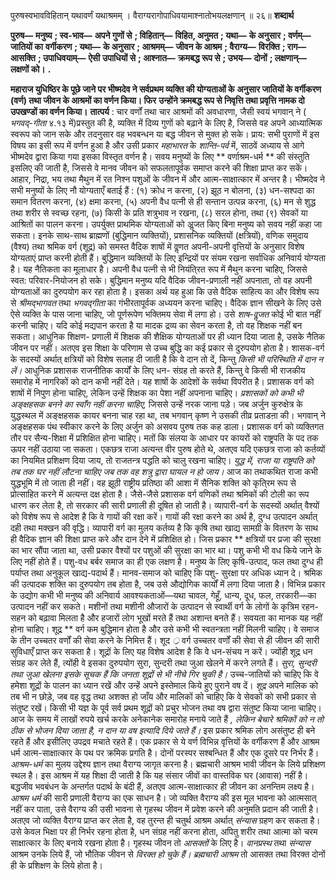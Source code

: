  

पुरुषस्वभावविहितान् यथावर्णं यथाश्रमम् । वैराग्यरागोपाधिवयामाश्नातोभयलक्षणान् ॥ २६॥ **शब्दार्थ** 

**पुरुष—** **मनुष्य** **; स्व-भाव—** **अपने गुणों से** **; विहितान्—** **विहित, अनुमत** **; यथा—** **के अनुसार** **; वर्णम्—** **जातियों का** **वर्गीकरण** **; यथा—** **के अनुसार** **; आश्रमम्—** **जीवन के आश्रम** **; वैराग्य—** **विरक्ति** **; राग—** **आसक्ति** **; उपाधिवयाम्—** **ऐसी** **उपाधियों से** **; आश्नात—** **क्रमबद्ध रूप से** **; उभय—** **दोनों** **; लक्षणान्—** **लक्षणों को।** **.** 

**महाराज युधिष्ठिर के पूछे जाने पर भीष्मदेव ने सर्वप्रथम व्यक्ति की योग्यताओं के** **अनुसार जातियों के वर्गीकरण (वर्ण) तथा जीवन के आश्रमों का वर्णन किया। फिर** **उन्होंने क्रमबद्ध रूप से निवृत्ति तथा प्रवृत्ति नामक दो उपखण्डों का वर्णन किया।** **तात्पर्य** : चार वर्णों तथा चार आश्रमों की अवधारणा, जैसी स्वयं भगवान् ने ( *भगवद्-गीता* ४.१३ में)प्रस्तुत की है, व्यक्ति में दिव्य गुणों को बढ़ाने के लिए है, जिससे वह अपने आध्यात्मिक स्वरूप को जान सके और तदनुसार वह भवबन्धन या बद्ध जीवन से मुक्त हो सके। प्राय: सभी पुराणों में इस विषय का इसी रूप में वर्णन हुआ है और उसी प्रकार *महाभारत* के *शान्ति-पर्व* में, साठवें अध्याय से आगे भीष्मदेव द्वारा किया गया इसका विस्तृत वर्णन है। सवय मनुष्यों के लिए ** वर्णाश्रम-धर्म ** की संस्तुति इसलिए की जाती है, जिससे वे मानव जीवन को सफलतापूर्वक समाप्त करने की शिक्षा प्राप्त कर सकें। आहार, निद्रा, भय तथा मैथुन में रत निश्न पशुओं के जीवन में और आत्म-साक्षात्कार में अन्तर है। भीष्मदेव ने सभी मनुष्यों के लिए नौ योग्यताएँ बताई हैं : (१) क्रोध न करना, (२) झूठ न बोलना, (३) धन-सश्पदा का समान वितरण करना, (४) क्षमा करना, (५) अपनी वैध पत्नी से ही सन्तान उत्पन्न करना, (६) मन से शुद्ध तथा शरीर से स्वच्छ रहना, (७) किसी के प्रति शत्रुभाव न रखना, (८) सरल होना, तथा (९) सेवकों या आश्रितों का पालन करना। उपर्युक्त प्राथमिक योग्यताओं को अॢजत किए बिना मनुष्य को सवय नहीं कहा जा सकता। इनके साथ-साथ ब्राह्मणों (बुद्धिमान व्यक्तियों), प्रशासनिक व्यक्तियों (क्षत्रियों), वणिक समुदाय (वैश्य) तथा श्रमिक वर्ग (शूद्र) को समस्त वैदिक शाषों में वॢणत अपनी-अपनी वृत्तियों के अनुसार विशेष योग्यताएं प्राप्त करनी होती हैं। बुद्धिमान व्यक्तियों के लिए इन्द्रियों पर संयम रखना सर्वाधिक अनिवार्य योग्यता है। यह नैतिकता का मूलाधार है। अपनी वैध पत्नी से भी नियंति्रत रूप में मैथुन करना चाहिए, जिससे स्वत: परिवार-नियोजन हो सके। बुद्धिमान मनुष्य यदि वैदिक जीवन-प्रणाली नहीं अपनाता, तो वह अपनी योग्यताओं का दुरुपयोग कर रहा होता है। इसका अर्थ यह हुआ कि उसे वैदिक साहित्य का और विशेष रूप से *श्रीमद्भागवत* तथा *भगवद्गीता* का गंभीरतापूर्वक अध्ययन करना चाहिए। वैदिक ज्ञान सीखने के लिए उसे ऐसे व्यक्ति के पास जाना चाहिए, जो पूर्णरूपेण भक्तिमय सेवा में लगा हो। उसे *शाष-वॢजत* कोई भी बात नहीं करनी चाहिए। यदि कोई मद्यपान करता है या मादक द्रव्य का सेवन करता है, तो वह शिक्षक नहीं बन सकता। आधुनिक शिक्षण- प्रणाली में शिक्षक की शैक्षिक योग्यताओं पर ही ध्यान दिया जाता है, उसके नैतिक जीवन पर नहीं। अतएव इस शिक्षा के परिणाम से उच्च बुद्धि का कई प्रकार से दुरुपयोग होता है। शासक-वर्ग के सदस्यों अर्थात् क्षत्रियों को विशेष सलाह दी जाती है कि वे दान तो दें, किन्तु *किसी भी परिस्थिति में दान न लें।* आधुनिक प्रशासक राजनीतिक कार्यों के लिए धन- संग्रह तो करते हैं, किन्तु वे किसी भी राजकीय समारोह में नागरिकों को दान कभी नहीं देते। यह शाषों के आदेशों के सर्वथा विपरीत है। प्रशासक वर्ग को शाषों में निपुण होना चाहिए, लेकिन उन्हें शिक्षक का पेशा नहीं अपनाना चाहिए। *प्रशासकों को कभी भी अङ्क्षहसक बनने का स्वाँग* *नहीं करना चाहिए,* जिससे उन्हें नरक जाना पड़े। जब अर्जुन कुरुक्षेत्र के युद्धस्थल में अङ्क्षहसक कायर बनना चाह रहा था, तब भगवान् कृष्ण ने उसकी तीव्र प्रताडऩा की। भगवान् ने अङ्क्षहसक पंथ स्वीकार करने के लिए अर्जुन को असवय पुरुष तक कह डाला। प्रशासक वर्ग को व्यक्तिगत तौर पर सैन्य-शिक्षा में प्रशिक्षित होना चाहिए। मतों कि संलया के आधार पर कायरों को राष्ट्रपति के पद तक ऊपर नहीं उठाया जा सकता। एकछत्र राजा अत्यन्त वीर पुरुष होते थे, अतएव यदि एकछत्र राजा को कर्तव्यों का नियमित प्रशिक्षण दिया जाय, तो राजतन्त्र पद्धति को चालु रखना चाहिए। *युद्ध में, राजा या राष्ट्रपति को तब तक घर नहीं लौटना चाहिए जब तक वह शत्रु द्वारा* *घायल न हो जाय।* आज का तथाकथित राजा कभी युद्धभूमि में तो जाता ही नहीं। वह झूठी राष्ट्रीय प्रतिष्ठा की आशा में सैनिक शक्ति को कृति्रम रूप से प्रोत्साहित करने में अत्यन्त दक्ष होता है। जैसे-जैसे प्रशासक वर्ग वणिकों तथा श्रमिकों की टोली का रूप धारण कर लेता है, तो सरकार की सारी प्रणाली ही दूषित हो जाती है। व्यापारी-वर्ग के सदस्यों अर्थात् वैश्यों को विशेष रूप से आदेश है कि वे गायों की रक्षा करें। गायों की रक्षा करने का अर्थ है, दुग्ध उत्पादन अर्थात् दही तथा मक्खन की वृद्धि। व्यापारी वर्ग का मुलय कर्तव्य है कि कृषि तथा खाद्य सामग्री के वितरण के साथ ही वैदिक ज्ञान की शिक्षा प्राप्त करे और दान देने में प्रशिक्षित हो। जिस प्रकार ** क्षत्रियों पर प्रजा की सुरक्षा का भार सौंपा जाता था, उसी प्रकार वैश्यों पर पशुओं की सुरक्षा का भार था। पशु कभी भी वध किये जाने के लिए नहीं होते हैं। पशु-वध बर्बर समाज का ही एक लक्षण है। मनुष्य के लिए कृषि-उत्पाद, फल तथा दुग्ध ही पर्याप्त तथा अनुकूल खाद्य-पदार्थ हैं। मानव-समाज को चाहिए कि पशु- सुरक्षा पर अधिक ध्यान दे। श्रमिक की उत्पादक शक्ति का दुरुपयोग तब होता है, जब उसे औद्योगिक कार्यों में लगा दिया जाता है। विभिन्न प्रकार के उद्योग कभी भी मनुष्य की अनिवार्य आवश्यकताओं—यथा चावल, गेहूँ, धान्य, दूध, फल, तरकारी—का उत्पादन नहीं कर सकते। मशीनों तथा मशीनी औजारों के उत्पादन से स्वार्थी वर्ग के लोगों के कृत्रिम रहन-सहन को बढ़ावा मिलता है और हजारों लोग भूखों मरते हैं तथा अशान्त बनते हैं। सवयता का मानक यह नहीं होना चाहिए। शूद्र ** वर्ग कम बुद्धिमान होता है और उसे कभी भी स्वतन्त्रता नहीं मिलनी चाहिए। वे समाज के तीन उच्चतर वर्णों की सेवा करने के निमित्त हैं। शूद *्र* वर्ग उच्चतर वर्णों की सेवा से ही जीवन की सारी सुविधाएँ प्राप्त कर सकता है। शूद्रों के लिए यह विशेष आदेश है कि वे धन-संचय न करें। ज्योंही शूद्र धन संग्रह कर लेते हैं, त्योंही वे इसका दुरुपयोग सुरा, सुन्दरी तथा जुआ खेलने में करने लगते हैं। *सुरा, सुन्दरी तथा जुआ खेलना इसके सूचक हैं कि जनता शूद्रों से भी नीचे गिर* *चुकी है।* उच्च-जातियों को चाहिए कि वे हमेशा शूद्रों के पालन का ध्यान रखें और उन्हें अपने इस्तेमाल किये हुए पुराने वष दें। *शूद्र* अपने मालिक को तब भी न छोड़े, जब वह वृद्ध तथा अशक्त हो जाँय और मालिकों को चाहिए कि वे सेवकों को सभी प्रकार से संतुष्ट रखें। किसी भी यज्ञ के पूर्व सर्व प्रथम शूद्रों को प्रचुर भोजन तथा वष द्वारा संतुष्ट किया जाना चाहिए। आज के समय में लाखों रुपये खर्च करके अनेकानेक समारोह मनाये जाते हैं *, लेकिन बेचारे श्रमिकों को न* *तो ठीक से भोजन दिया जाता है, न दान या वष इत्यादि दिये जाते हैं।* इस प्रकार श्रमिक लोग असंतुष्ट ही बने रहते हैं और इसीलिए उपद्रव मचाते रहते हैं। एक प्रकार से ये वर्ण विभिन्न वृत्तियों के वर्गीकरण हैं और आश्रम धर्म आत्म-साक्षात्कार के पथ पर क्रमिक प्रगति है। दोनों परस्पर सश्बन्धित हैं और एक दूसरे पर निर्भर हैं। *आश्रम-धर्म* का मुलय उद्देश्य ज्ञान तथा वैराग्य जागृत करना है। ब्रह्मचारी आश्रम भावी जीवन के लिये प्रशिक्षण स्थल है। इस आश्रम में यह शिक्षा दी जाती है कि यह संसार जीवों का वास्तविक घर (आवास) नहीं है। बद्धजीव भवबंधन के अन्तर्गत पदार्थ के बंदी हैं, अतएव आत्म-साक्षात्कार ही जीवन का अनन्तिम लक्ष्य है। *आश्रम धर्म* की सारी प्रणाली वैराग्य का एक साधन है। जो व्यक्ति वैराग्य की इस मूल भावना को आत्मसात् नहीं कर पाता, उसे वैराग्य की उसी भावना से गृहस्थ जीवन में प्रवेश करने की अनुमति प्रदान की जाती है। अतएव जो व्यक्ति वैराग्य प्राप्त कर लेता है, वह तुरन्त ही चतुर्थ आश्रम अर्थात् *संन्यास* ग्रहण कर सकता है। उसे केवल भिक्षा पर ही निर्भर रहना होता है, धन संग्रह नहीं करना होता, अपितु शरीर तथा आत्मा को चरम साक्षात्कार के लिए बनाये रखना होता है। गृहस्थ जीवन तो *आसक्तों* के लिए है। *वानप्रस्थ* तथा *संन्यास* आश्रम उनके लिये हैं, जो भौतिक जीवन से *विरक्त हो चुके हैं। ब्रह्मचारी आश्रम* तो आसक्त तथा विरक्त दोनों ही के प्रशिक्षण के लिये होता है। 
